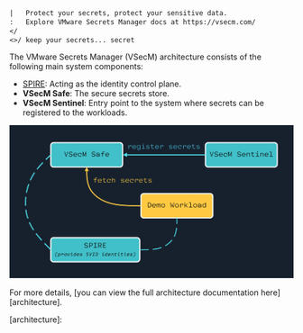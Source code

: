 ```text
|   Protect your secrets, protect your sensitive data.
:   Explore VMware Secrets Manager docs at https://vsecm.com/
</
<>/ keep your secrets... secret
```

The VMware Secrets Manager (VSecM) architecture consists of the following
main system components:

* [SPIRE][spire]: Acting as the identity control plane.
* **VSecM Safe**: The secure secrets store.
* **VSecM Sentinel**: Entry point to the system where secrets can be registered
  to the workloads.

![actors.jpg](assets/actors.jpg)

For more details, [you can view the full architecture documentation here][architecture].

[spire]: https://spiffe.io/downloads/ "SPIRE"
[architecture]: